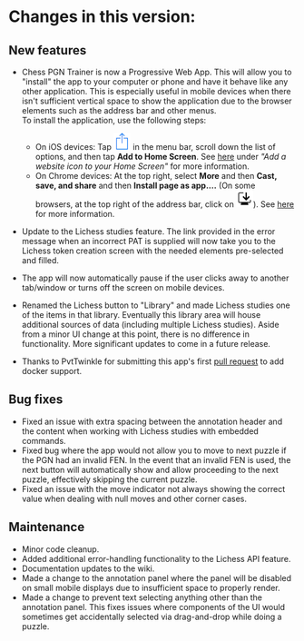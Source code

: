 # Changes in this version:

## New features ##
* Chess PGN Trainer is now a Progressive Web App.  This will allow you to "install" the app to your computer or phone and have it behave like any other application. This is especially useful in mobile devices when there isn't sufficient vertical space to show the application due to the browser elements such as the address bar and other menus.  
To install the application, use the following steps:
    * On iOS devices: Tap ![Share button](/public/screenshots/share-iOS.png?raw=true) in the menu bar, scroll down the list of options, and then tap **Add to Home Screen**. See [here](https://support.apple.com/en-ca/guide/iphone/iph42ab2f3a7/ios) under *"Add a website icon to your Home Screen"* for more information.
    * On Chrome devices: At the top right, select **More** and then **Cast, save, and share** and then **Install page as app....**
    (On some browsers, at the top right of the address bar, click on ![Install](/public/screenshots/install-Android.png?raw=true)).  See [here](https://support.google.com/chrome/answer/9658361?hl=en&co=GENIE.Platform%3DDesktop) for more information.

* Update to the Lichess studies feature.  The link provided in the error message when an incorrect PAT is supplied will now take you to the Lichess token creation screen with the needed elements pre-selected and filled.
* The app will now automatically pause if the user clicks away to another tab/window or turns off the screen on mobile devices.  
* Renamed the Lichess button to "Library" and made Lichess studies one of the items in that library. Eventually this library area will house additional sources of data (including multiple Lichess studies). Aside from a minor UI change at this point, there is no difference in functionality.  More significant updates to come in a future release.
* Thanks to PvtTwinkle for submitting this app's first [pull request](https://github.com/rodpolako/Chess-PGN-Trainer/issues/19) to add docker support.

## Bug fixes ##
* Fixed an issue with extra spacing between the annotation header and the content when working with Lichess studies with embedded commands.
* Fixed bug where the app would not allow you to move to next puzzle if the PGN had an invalid FEN.  In the event that an invalid FEN is used, the next button will automatically show and allow proceeding to the next puzzle, effectively skipping the current puzzle.
* Fixed an issue with the move indicator not always showing the correct value when dealing with null moves and other corner cases.

## Maintenance ##
* Minor code cleanup.
* Added additional error-handling functionality to the Lichess API feature.
* Documentation updates to the wiki.
* Made a change to the annotation panel where the panel will be disabled on small mobile displays due to insufficient space to properly render.
* Made a change to prevent text selecting anything other than the annotation panel.  This fixes issues where components of the UI would sometimes get accidentally selected via drag-and-drop while doing a puzzle.
